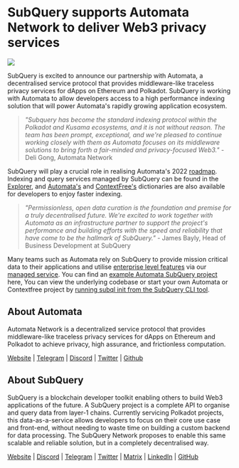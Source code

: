 # SubQuery supports Automata Network to deliver Web3 privacy services

![](https://miro.medium.com/max/1400/0*XWP1ZY08LRe-eupF)

SubQuery is excited to announce our partnership with Automata, a decentralised service protocol that provides middleware-like traceless privacy services for dApps on Ethereum and Polkadot. SubQuery is working with Automata to allow developers access to a high performance indexing solution that will power Automata's rapidly growing application ecosystem.

> _"Subquery has become the standard indexing protocol within the Polkadot and Kusama ecosystems, and it is not without reason. The team has been prompt, exceptional, and we're pleased to continue working closely with them as Automata focuses on its middleware solutions to bring forth a fair-minded and privacy-focused Web3."_ - Deli Gong, Automata Network

SubQuery will play a crucial role in realising Automata's 2022 [roadmap](https://medium.com/atanetwork/automata-network-2022-in-sight-805871cff6c0). Indexing and query services managed by SubQuery can be found in the [Explorer](https://explorer.subquery.network/), and [Automata's](https://explorer.subquery.network/subquery/subquery/automata-dictionary) and [ContextFree's](https://explorer.subquery.network/subquery/subquery/contextfree-dictionary) dictionaries are also available for developers to enjoy faster indexing.

> _"Permissionless, open data curation is the foundation and premise for a truly decentralised future. We're excited to work together with Automata as an infrastructure partner to support the project's performance and building efforts with the speed and reliability that have come to be the hallmark of SubQuery."_ - James Bayly, Head of Business Development at SubQuery

Many teams such as Automata rely on SubQuery to provide mission critical data to their applications and utilise [enterprise level features](../blogs/20211228-enterprise-hosted.md) via our [managed service](https://project.subquery.network/). You can find an [example Automata SubQuery project](https://github.com/subquery/automata-subql-starter) here, You can view the underlying codebase or start your own Automata or Contextfree project by [running subql init from the SubQuery CLI tool](https://doc.subquery.network/create/introduction/).

## About Automata

Automata Network is a decentralized service protocol that provides middleware-like traceless privacy services for dApps on Ethereum and Polkadot to achieve privacy, high assurance, and frictionless computation.

[Website](https://ata.network/) | [Telegram](http://xata.to/telegram) | [Discord](http://xata.to/discord) | [Twitter](http://xata.to/twitter) | [Github](http://xata.to/github)

## About SubQuery

SubQuery is a blockchain developer toolkit enabling others to build Web3 applications of the future. A SubQuery project is a complete API to organise and query data from layer-1 chains. Currently servicing Polkadot projects, this data-as-a-service allows developers to focus on their core use case and front-end, without needing to waste time on building a custom backend for data processing. The SubQuery Network proposes to enable this same scalable and reliable solution, but in a completely decentralised way.

[Website](https://subquery.network/) | [Discord](https://discord.com/invite/78zg8aBSMG) | [Telegram](https://t.me/subquerynetwork) | [Twitter](https://twitter.com/subquerynetwork) | [Matrix](https://matrix.to/#/#subquery:matrix.org) | [LinkedIn](https://www.linkedin.com/company/subquery) | [GitHub](https://github.com/subquery)
